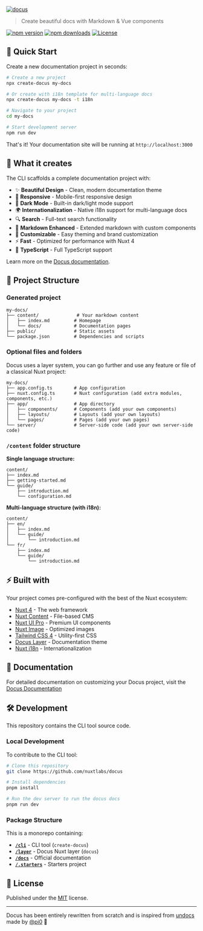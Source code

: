 [![docus](https://docus.dev/__og-image__/static/og.png)](https://docus.dev)

> Create beautiful docs with Markdown & Vue components

[![npm version](https://img.shields.io/npm/v/docus.svg?style=flat&colorA=020420&colorB=EEEEEE)](https://npmjs.com/package/docus)
[![npm downloads](https://img.shields.io/npm/dm/docus.svg?style=flat&colorA=020420&colorB=EEEEEE)](https://npm.chart.dev/docus)
[![License](https://img.shields.io/npm/l/docus.svg?style=flat&colorA=020420&colorB=EEEEEE)](https://npmjs.com/package/docus)

## 🚀 Quick Start

Create a new documentation project in seconds:

```bash
# Create a new project
npx create-docus my-docs

# Or create with i18n template for multi-language docs
npx create-docus my-docs -t i18n

# Navigate to your project
cd my-docs

# Start development server
npm run dev
```

That's it! Your documentation site will be running at `http://localhost:3000`

## 🎯 What it creates

The CLI scaffolds a complete documentation project with:

- ✨ **Beautiful Design** - Clean, modern documentation theme
- 📱 **Responsive** - Mobile-first responsive design  
- 🌙 **Dark Mode** - Built-in dark/light mode support
- 🌍 **Internationalization** - Native i18n support for multi-language docs
- 🔍 **Search** - Full-text search functionality
- 📝 **Markdown Enhanced** - Extended markdown with custom components
- 🎨 **Customizable** - Easy theming and brand customization
- ⚡ **Fast** - Optimized for performance with Nuxt 4
- 🔧 **TypeScript** - Full TypeScript support

Learn more on the [Docus documentation](https://docus.dev).

## 📁 Project Structure

### Generated project

```
my-docs/
├── content/              # Your markdown content
│   ├── index.md         # Homepage
│   └── docs/            # Documentation pages
├── public/              # Static assets
└── package.json         # Dependencies and scripts
```

### Optional files and folders

Docus uses a layer system, you can go further and use any feature or file of a classical Nuxt project:

```
my-docs/
├── app.config.ts        # App configuration
├── nuxt.config.ts       # Nuxt configuration (add extra modules, components, etc.)
├── app/                 # App directory
│   ├── components/      # Components (add your own components)
│   ├── layouts/         # Layouts (add your own layouts)
│   └── pages/           # Pages (add your own pages)
└── server/              # Server-side code (add your own server-side code)
```

### `/content` folder structure

**Single language structure:**
```
content/
├── index.md
├── getting-started.md
└── guide/
    ├── introduction.md
    └── configuration.md
```

**Multi-language structure (with i18n):**
```
content/
├── en/
│   ├── index.md
│   └── guide/
│       └── introduction.md
└── fr/
    ├── index.md
    └── guide/
        └── introduction.md
```

## ⚡ Built with

Your project comes pre-configured with the best of the Nuxt ecosystem:

- [Nuxt 4](https://nuxt.com) - The web framework
- [Nuxt Content](https://content.nuxt.com/) - File-based CMS
- [Nuxt UI Pro](https://ui.nuxt.com/pro) - Premium UI components
- [Nuxt Image](https://image.nuxt.com/) - Optimized images
- [Tailwind CSS 4](https://tailwindcss.com/) - Utility-first CSS
- [Docus Layer](https://www.npmjs.com/package/docus) - Documentation theme
- [Nuxt i18n](https://i18n.nuxtjs.org/) - Internationalization

## 📖 Documentation

For detailed documentation on customizing your Docus project, visit the [Docus Documentation](https://docus.dev)

## 🛠️ Development

This repository contains the CLI tool source code.

### Local Development

To contribute to the CLI tool:

```bash
# Clone this repository
git clone https://github.com/nuxtlabs/docus

# Install dependencies
pnpm install

# Run the dev server to run the docus docs
pnpm run dev
```

### Package Structure

This is a monorepo containing:

- [**`/cli`**](https://github.com/nuxtlabs/docus/tree/main/cli) - CLI tool (`create-docus`)
- [**`/layer`**](https://github.com/nuxtlabs/docus/tree/main/layer) - Docus Nuxt layer (`docus`)
- [**`/docs`**](https://github.com/nuxtlabs/docus/tree/main/docs) - Official documentation
- [**`/.starters`**](https://github.com/nuxtlabs/docus/tree/main/.starters) - Starters project

## 📄 License

Published under the [MIT](LICENSE) license.

---

Docus has been entirely rewritten from scratch and is inspired from [undocs](https://github.com/unjs/undocs) made by [@pi0](https://github.com/pi0) 💚
